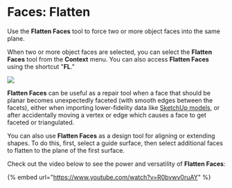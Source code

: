# Faces: Flatten

Use the **Flatten Faces** tool to force two or more object faces into the same plane.

When two or more object faces are selected, you can select the **Flatten Faces** tool from the **Context** menu. You can also access **Flatten Faces** using the shortcut "**FL**."

![](../.gitbook/assets/flatten\_faces.png)

**Flatten Faces** can be useful as a repair tool when a face that should be planar becomes unexpectedly faceted (with smooth edges between the facets), either when importing lower-fidelity data like [SketchUp models](https://formit.autodesk.com/blog/post/using-formit-to-get-sketchup-data-into-revit#flatten), or after accidentally moving a vertex or edge which causes a face to get faceted or triangulated.

You can also use **Flatten Faces** as a design tool for aligning or extending shapes. To do this, first, select a guide surface, then select additional faces to flatten to the plane of the first surface.

Check out the video below to see the power and versatility of **Flatten Faces**:

{% embed url="https://www.youtube.com/watch?v=R0bvwv0ruAY" %}
